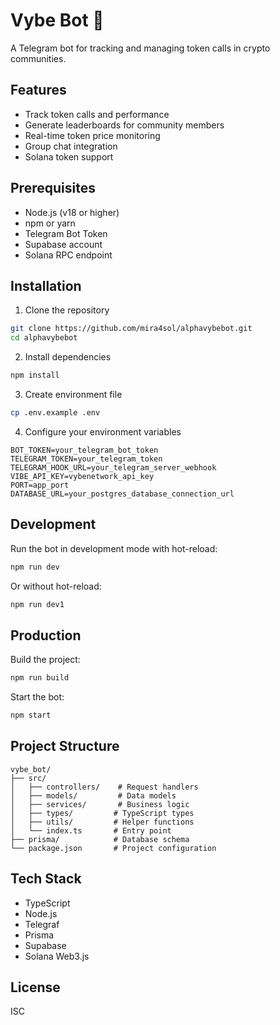 # Vybe Bot 🤖

A Telegram bot for tracking and managing token calls in crypto communities.

## Features

- Track token calls and performance
- Generate leaderboards for community members
- Real-time token price monitoring
- Group chat integration
- Solana token support

## Prerequisites

- Node.js (v18 or higher)
- npm or yarn
- Telegram Bot Token
- Supabase account
- Solana RPC endpoint

## Installation

1. Clone the repository
```bash
git clone https://github.com/mira4sol/alphavybebot.git
cd alphavybebot
```

2. Install dependencies
```bash
npm install
```

3. Create environment file
```bash
cp .env.example .env
```

4. Configure your environment variables
```env
BOT_TOKEN=your_telegram_bot_token
TELEGRAM_TOKEN=your_telegram_token
TELEGRAM_HOOK_URL=your_telegram_server_webhook
VIBE_API_KEY=vybenetwork_api_key
PORT=app_port
DATABASE_URL=your_postgres_database_connection_url
```

## Development

Run the bot in development mode with hot-reload:
```bash
npm run dev
```

Or without hot-reload:
```bash
npm run dev1
```

## Production

Build the project:
```bash
npm run build
```

Start the bot:
```bash
npm start
```

## Project Structure

```
vybe_bot/
├── src/
│   ├── controllers/    # Request handlers
│   ├── models/         # Data models
│   ├── services/       # Business logic
│   ├── types/         # TypeScript types
│   ├── utils/         # Helper functions
│   └── index.ts       # Entry point
├── prisma/            # Database schema
└── package.json       # Project configuration
```

## Tech Stack

- TypeScript
- Node.js
- Telegraf
- Prisma
- Supabase
- Solana Web3.js

## License

ISC